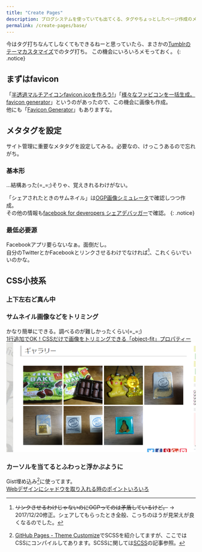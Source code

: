 ```yaml
---
title: "Create Pages"
description: ブログシステムを使っていても出てくる、タグやちょっとしたページ作成のメモ。
permalink: /create-pages/base/
---
```

今はタグ打ちなんてしなくてもできるねーと思っていたら、まさかの[Tumblrのテーマカスタマイズ](/tumblr/custom-theme/)でのタグ打ち。
この機会にいろいろメモっておく。
{: .notice}

## まずはfavicon

「[半透過マルチアイコンfavicon.icoを作ろう!](https://ao-system.net/alphaicon/)」「[様々なファビコンを一括生成。favicon generator](https://ao-system.net/favicongenerator/)」というのがあったので、この機会に画像も作成。  
他にも「[Favicon Generator](http://realfavicongenerator.net/)」もありますな。

## メタタグを設定

サイト管理に重要なメタタグを設定してみる。必要なの、けっこうあるので忘れがち。  
### 基本形
…結構あった(=_=;)そりゃ、覚えきれるわけがない。  
<script src="https://gist.github.com/laureltreetop/f030be7a688c151ce0d377001bb6e071.js"></script>

「シェアされたときのサムネイル」は[OGP画像シミュレータ](http://ogimage.tsmallfield.com/)で確認しつつ作成。  
その他の情報も[facebook for deveropers シェアデバッガー](https://developers.facebook.com/tools/debug/sharing/)で確認。
{: .notice}

### 最低必要源  
Facebookアプリ要らないなぁ。面倒だし。  
自分のTwitterとかFacebookとリンクさせるわけでなければ[^minimal-opg]、これくらいでいいのかな。    
<script src="https://gist.github.com/laureltreetop/46e35bc34a0511019c8be263acc1e627.js"></script>  

[^minimal-opg]: ~~リンクさせるわけじゃないのにOGPってのは矛盾しているけど。~~ → 2017/12/20修正。シェアしてもらったとき全般、こっちのほうが見栄えが良くなるのでした。  

## CSS小技系  

### 上下左右ど真ん中
<script src="https://gist.github.com/laureltreetop/7ad147e484ee34ae98e33846f5c7ef1f.js"></script>

### サムネイル画像などをトリミング

かなり簡単にできる。調べるのが難しかったくらい(=_=;)  
[1行追加でOK！CSSだけで画像をトリミングできる「object-fit」プロパティー](https://www.webcreatorbox.com/tech/object-fit)  
[![image clipping](/assets/images/pages-image-clippings.png)](/assets/images/pages-image-clippings.png)
<script src="https://gist.github.com/laureltreetop/fb356054c993e94f974e02ff5bd9922c.js"></script>

### カーソルを当てるとふわっと浮かぶように

Gist埋め込み[^gist]に使ってます。  
[Webデザインにシャドウを取り入れる時のポイントいろいろ](https://www.webcreatorbox.com/tech/shadow)
<script src="https://gist.github.com/laureltreetop/747f2e2c0885dec15df0c7604bf0cf7e.js"></script>

[^gist]: [GitHub Pages - Theme Customize](/githubpages/theme-custom/)でSCSSを紹介してますが、ここではCSSにコンパイルしてあります。SCSSに関しては[SCSS](/create-pages/sass/)の記事参照。
